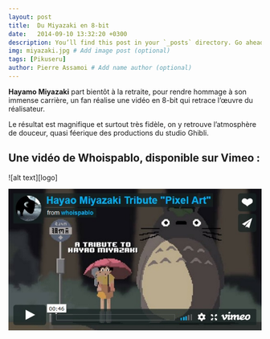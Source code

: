 ```yaml
---
layout: post
title:  Du Miyazaki en 8-bit
date:   2014-09-10 13:32:20 +0300
description: You’ll find this post in your `_posts` directory. Go ahead and edit it and re-build the site to see your changes. # Add post description (optional)
img: miyazaki.jpg # Add image post (optional)
tags: [Pikuseru]
author: Pierre Assamoi # Add name author (optional)
---
```

**Hayamo Miyazaki** part bientôt à la retraite, pour rendre hommage à son immense carrière, un fan réalise une vidéo en 8-bit qui retrace l’œuvre du réalisateur.
 
Le résultat est magnifique et surtout très fidèle, on y retrouve l’atmosphère de douceur, quasi féerique des productions du studio Ghibli.

## Une vidéo de Whoispablo, disponible sur Vimeo :

![alt text][logo]

[![logo](https://github.com/pierre-assamoi/GOAT/blob/master/assets/img/miyazakiVid.jpg)](https://player.vimeo.com/video/104063954)
